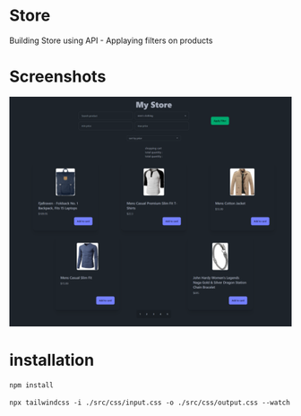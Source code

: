 # Store
Building Store using API - Applaying filters on products 

# Screenshots
<img src="./store.png">

# installation
`
npm install
`

`
npx tailwindcss -i ./src/css/input.css -o ./src/css/output.css --watch
`